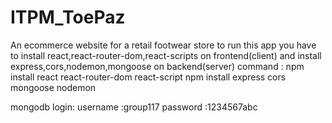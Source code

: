 # ITPM_ToePaz
An ecommerce website for a retail footwear store
to run this app you have to install react,react-router-dom,react-scripts on frontend(client) and install express,cors,nodemon,mongoose on backend(server)
 command : 
  npm install react react-router-dom react-script
  npm install express cors mongoose nodemon
  
 mongodb login: username :group117
                password :1234567abc
